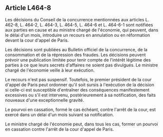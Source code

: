 Article L464-8
----
Les décisions du Conseil de la concurrence mentionnées aux articles L. 462-8, L.
464-2, L. 464-3, L. 464-5, L. 464-6 et L. 464-6-1 sont notifiées aux parties en
cause et au ministre chargé de l'économie, qui peuvent, dans le délai d'un mois,
introduire un recours en annulation ou en réformation devant la cour d'appel de
Paris.

Les décisions sont publiées au Bulletin officiel de la concurrence, de la
consommation et de la répression des fraudes. Les décisions peuvent prévoir une
publication limitée pour tenir compte de l'intérêt légitime des parties à ce que
leurs secrets d'affaires ne soient pas divulgués. Le ministre chargé de
l'économie veille à leur exécution.

Le recours n'est pas suspensif. Toutefois, le premier président de la cour
d'appel de Paris peut ordonner qu'il soit sursis à l'exécution de la décision si
celle-ci est susceptible d'entraîner des conséquences manifestement excessives
ou s'il est intervenu, postérieurement à sa notification, des faits nouveaux
d'une exceptionnelle gravité.

Le pourvoi en cassation, formé le cas échéant, contre l'arrêt de la cour, est
exercé dans un délai d'un mois suivant sa notification.

Le ministre chargé de l'économie peut, dans tous les cas, former un pourvoi en
cassation contre l'arrêt de la cour d'appel de Paris.
